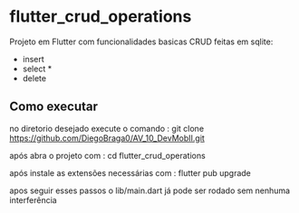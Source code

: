 # flutter_crud_operations

Projeto em Flutter com funcionalidades basicas CRUD feitas em sqlite:
- insert
- select *
- delete

## Como executar

no diretorio desejado execute o comando :
git clone https://github.com/DiegoBraga0/AV_10_DevMobII.git

após abra o projeto com :
cd flutter_crud_operations

após instale as extensões necessárias com :
flutter pub upgrade

apos seguir esses passos o lib/main.dart já pode ser rodado sem nenhuma interferência 

